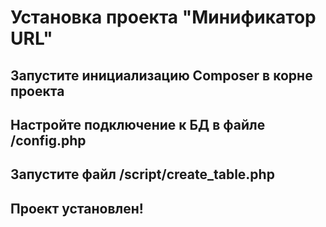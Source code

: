 # Установка проекта "Минификатор URL"

## Запустите инициализацию Composer в корне проекта

## Настройте подключение к БД в файле /config.php

## Запустите файл /script/create_table.php

## Проект установлен!



